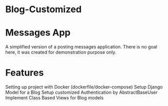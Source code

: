 # Blog-Customized
# Messages App
A simplified version of a posting messages application. There is no goal here, it was created for demonstration purpose only.

# Features
Setting up project with Docker (dockerfile/docker-compose)
Setup Django Model for a Blog 
Setup customized Authentication by AbstractBaseUser
Implement Class Based Views for Blog models

